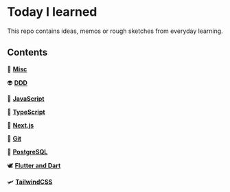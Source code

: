 # Today I learned

This repo contains ideas, memos or rough sketches from everyday learning.

## Contents
🍱&nbsp;**[Misc](miscellaneous/README.md)**  

👽&nbsp;**[DDD](ddd/README.md)**  

🦏&nbsp;**[JavaScript](javascript/README.md)**

🦌&nbsp;**[TypeScript](typescript/README.md)**

🔼&nbsp;**[Next.js](nextjs/README.md)**

🧙‍&nbsp;**[Git](git/README.md)**

🐘&nbsp;**[PostgreSQL](postgresql/README.md)**

🕊&nbsp;**[Flutter and Dart](flutter/README.md)**

🛩️&nbsp;**[TailwindCSS](TailwindCSS/README.md)**

